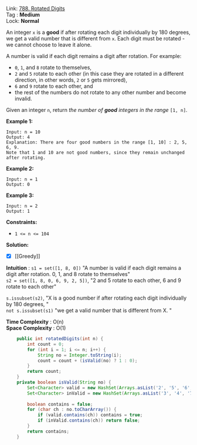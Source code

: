 Link: [788. Rotated Digits](https://leetcode.com/problems/rotated-digits/) <br>
Tag : **Medium**<br>
Lock: **Normal**

An integer `x` is a **good** if after rotating each digit individually by 180 degrees, we get a valid number that is different from `x`. Each digit must be rotated - we cannot choose to leave it alone.

A number is valid if each digit remains a digit after rotation. For example:

-   `0`, `1`, and `8` rotate to themselves,
-   `2` and `5` rotate to each other (in this case they are rotated in a different direction, in other words, `2` or `5` gets mirrored),
-   `6` and `9` rotate to each other, and
-   the rest of the numbers do not rotate to any other number and become invalid.

Given an integer `n`, return _the number of **good** integers in the range_ `[1, n]`.

**Example 1:**
```
Input: n = 10
Output: 4
Explanation: There are four good numbers in the range [1, 10] : 2, 5, 6, 9.
Note that 1 and 10 are not good numbers, since they remain unchanged after rotating.
```

**Example 2:**
```
Input: n = 1
Output: 0
```

**Example 3:**
```
Input: n = 2
Output: 1
```

**Constraints:**
-   `1 <= n <= 104`

**Solution:**

- [x] [[Greedy]]

**Intuition** :
`s1 = set([1, 8, 0])` "A number is valid if each digit remains a digit after rotation. 0, 1, and 8 rotate to themselves"  
`s2 = set([1, 8, 0, 6, 9, 2, 5])`, "2 and 5 rotate to each other, 6 and 9 rotate to each other"

`s.issubset(s2)`, "X is a good number if after rotating each digit individually by 180 degrees, "  
`not s.issubset(s1)` "we get a valid number that is different from X. "

**Time Complexity** : O(n)<br>
**Space Complexity** : O(1)

```java
    public int rotatedDigits(int n) {
        int count = 0;
        for (int i = 1; i <= n; i++) {
            String no = Integer.toString(i);
            count = count + (isValid(no) ? 1 : 0);
        }
        return count;
    }
    private boolean isValid(String no) {
        Set<Character> valid = new HashSet(Arrays.asList('2', '5', '6', '9'));
        Set<Character> inValid = new HashSet(Arrays.asList('3', '4', '7'));
        
        boolean contains = false;
        for (char ch : no.toCharArray()) {
            if (valid.contains(ch)) contains = true;
            if (inValid.contains(ch)) return false;
        }
        return contains;
    }
```
